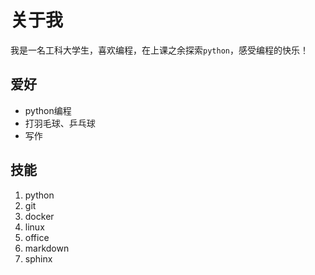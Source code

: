 # 关于我
我是一名工科大学生，喜欢编程，在上课之余探索`python`，感受编程的快乐！

## 爱好
* python编程
* 打羽毛球、乒乓球
* 写作

## 技能
1. python
2. git
3. docker
4. linux
5. office
6. markdown
7. sphinx
